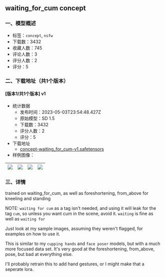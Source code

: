 ## waiting_for_cum concept
### 一、模型概述

- 标签：`concept`, `nsfw`
- 下载数：3432
- 收藏人数：745
- 评论人数：3
- 评分人数：2
- 评分：5

### 二、下载地址（共1个版本）

#### [版本1/共1个版本] v1

- 统计数据
  - 发布时间：2023-05-03T23:54:48.427Z
  - 原始模型：SD 1.5
  - 下载数：3432
  - 评分人数：2
  - 评分：5
- 下载地址
  - [concept-waiting_for_cum-v1.safetensors](https://civitai.com/api/download/models/61742)
- 样例图像：

| <img src="https://image.civitai.com/xG1nkqKTMzGDvpLrqFT7WA/eda4b065-8795-483f-ac3a-352d54435d4c/width=450/677947.jpeg" /> | <img src="https://image.civitai.com/xG1nkqKTMzGDvpLrqFT7WA/2d571b0a-d708-4718-ab65-8c916968addd/width=450/677948.jpeg" /> | <img src="https://image.civitai.com/xG1nkqKTMzGDvpLrqFT7WA/14dc5ffa-d866-4c1e-b39e-1852129d8345/width=450/677949.jpeg" /> | <img src="https://image.civitai.com/xG1nkqKTMzGDvpLrqFT7WA/7ad00a2e-c027-456c-bd6c-d48c7ead6ad3/width=450/677950.jpeg" /> |
| ---- | ---- | ---- | ---- |


### 三、详情
<p>trained on waiting_for_cum, as well as foreshortening, from_above for kneeling and standing</p><p>NOTE: <code>waiting for cum</code> as a tag isn't needed, and using it will leak for the tag <code>cum</code>, so unless you want cum in the scene, avoid it. <code>waiting</code> is fine as well as <code>waiting for</code></p><p>Just look at my sample images, assuming they weren't flagged, for examples on how to use it.</p><p>This is similar to my <code>cupping hands</code> and <code>face poser</code> models, but with a much more focused data set. It's very good at the foreshortening, from_above, pose, but bad at everything else.</p><p>I'll probably retrain this to add hand gestures, or I might make that a seperate lora.</p>